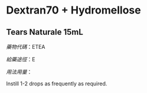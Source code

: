 # Dextran70 + Hydromellose

## Tears Naturale 15mL

*藥物代碼*：ETEA

*給藥途徑*：E

*用法用量*：

Instill 1-2 drops as frequently as required.

